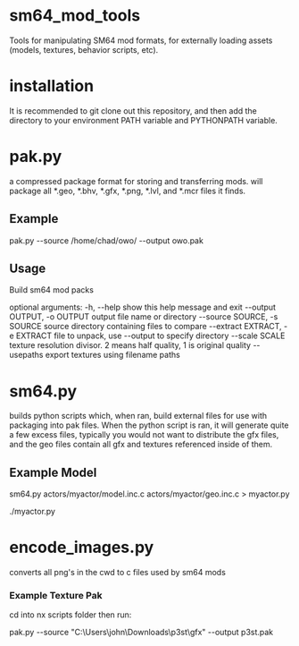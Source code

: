# sm64_mod_tools
Tools for manipulating SM64 mod formats, for externally loading assets (models, textures, behavior scripts, etc).

# installation
It is recommended to git clone out this repository, and then add the directory to your environment PATH variable and PYTHONPATH variable.

# pak.py
a compressed package format for storing and transferring mods.  will package all *.geo, *.bhv, *.gfx, *.png, *.lvl, and *.mcr files it finds.

## Example
pak.py --source /home/chad/owo/ --output owo.pak

## Usage
Build sm64 mod packs

optional arguments:
  -h, --help            show this help message and exit
  --output OUTPUT, -o OUTPUT
                        output file name or directory
  --source SOURCE, -s SOURCE
                        source directory containing files to compare
  --extract EXTRACT, -e EXTRACT
                        file to unpack, use --output to specify directory
  --scale SCALE         texture resolution divisor. 2 means half quality, 1 is
                        original quality
  --usepaths            export textures using filename paths


# sm64.py
builds python scripts which, when ran, build external files for use with packaging into pak files.  When the python script is ran, it  will generate quite a few excess files, typically you would not want to distribute the gfx files, and the geo files contain all gfx and textures referenced inside of them.

## Example Model

sm64.py actors/myactor/model.inc.c actors/myactor/geo.inc.c > myactor.py

./myactor.py

# encode_images.py
converts all png's in the cwd to c files used by sm64 mods

### Example Texture Pak
cd into nx scripts folder then run:

pak.py --source "C:\Users\john\Downloads\p3st\gfx" --output p3st.pak
